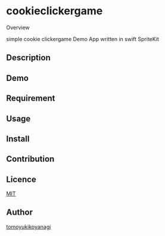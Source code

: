 cookieclickergame
====

Overview

simple cookie clickergame Demo App
written in swift SpriteKit

## Description


## Demo



## Requirement

## Usage

## Install

## Contribution

## Licence

[MIT](https://github.com/tcnksm/tool/blob/master/LICENCE)

## Author

[tomoyukikoyanagi](https://github.com/tomoyukikoyanagi)

